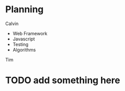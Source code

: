 # Planning

Calvin

* Web Framework
* Javascript
* Testing
* Algorithms

Tim

# TODO add something here
